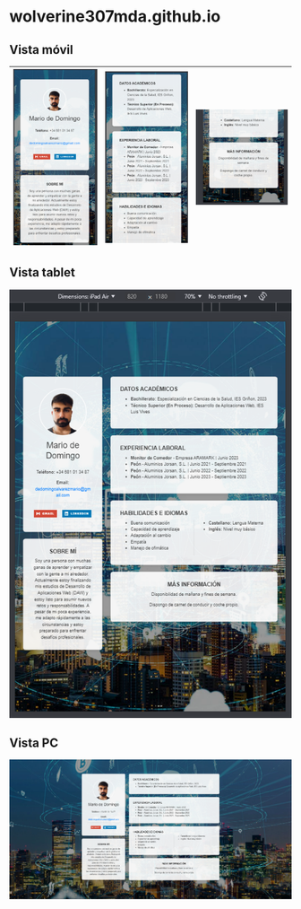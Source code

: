 # wolverine307mda.github.io
## Vista móvil


<div align="center">

| ![img_movil_1](./Imgs/img_movil_1.png) | ![img_movil_2](./Imgs/img_movil_2.png) | ![img_movil_3](./Imgs/img_movil_3.png) |
|----------------------------------------|----------------------------------------|----------------------------------------|

</div>


## Vista tablet

<div align="center">
    <img src="./Imgs/img_tablet.png" alt="img_tablet">
</div>


## Vista PC
![vista_PC](./Imgs/vista_PC.png)
